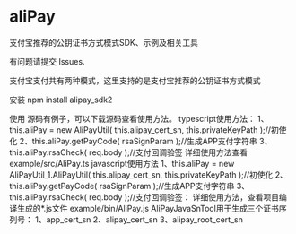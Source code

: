 # aliPay
支付宝推荐的公钥证书方式模式SDK、示例及相关工具


有问题请提交 Issues.


支付宝支付共有两种模式，这里支持的是支付宝推荐的公钥证书方式模式

安装
npm install alipay_sdk2

使用
源码有例子，可以下载源码查看使用方法。
typescript使用方法：
1、this.aliPay = new AliPayUtil( this.alipay_cert_sn, this.privateKeyPath );//初使化
2、this.aliPay.getPayCode( rsaSignParam );//生成APP支付字符串
3、this.aliPay.rsaCheck( req.body );//支付回调验签
详细使用方法查看 example/src/AliPay.ts
javascript使用方法
1、this.aliPay = new AliPayUtil_1.AliPayUtil( this.alipay_cert_sn, this.privateKeyPath );//初使化
2、this.aliPay.getPayCode( rsaSignParam );//生成APP支付字符串
3、this.aliPay.rsaCheck( req.body );//支付回调验签：
详细使用方法，查看项目编译生成的*.js文件 example/bin/AliPay.js
AliPayJavaSnTool用于生成三个证书序列号：
1、app_cert_sn
2、alipay_cert_sn
3、alipay_root_cert_sn
